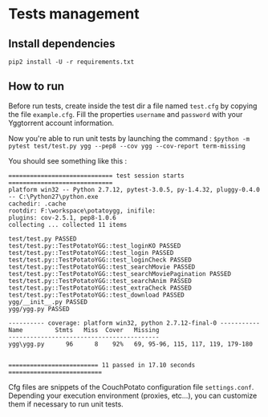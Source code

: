 # Tests management

## Install dependencies

```pip2 install -U -r requirements.txt```

## How to run

Before run tests, create inside the test dir a file named `test.cfg` by copying the file `example.cfg`. Fill the properties `username` and `password` with your Yggtorrent account information.

Now you're able to run unit tests by launching the command : ```$python -m pytest test/test.py ygg --pep8 --cov ygg --cov-report term-missing```

You should see something like this :
```console
============================= test session starts =============================
platform win32 -- Python 2.7.12, pytest-3.0.5, py-1.4.32, pluggy-0.4.0 -- C:\Python27\python.exe
cachedir: .cache
rootdir: F:\workspace\potatoygg, inifile:
plugins: cov-2.5.1, pep8-1.0.6
collecting ... collected 11 items

test/test.py PASSED
test/test.py::TestPotatoYGG::test_loginKO PASSED
test/test.py::TestPotatoYGG::test_login PASSED
test/test.py::TestPotatoYGG::test_loginCheck PASSED
test/test.py::TestPotatoYGG::test_searchMovie PASSED
test/test.py::TestPotatoYGG::test_searchMoviePagination PASSED
test/test.py::TestPotatoYGG::test_searchAnim PASSED
test/test.py::TestPotatoYGG::test_extraCheck PASSED
test/test.py::TestPotatoYGG::test_download PASSED
ygg/__init__.py PASSED
ygg/ygg.py PASSED

---------- coverage: platform win32, python 2.7.12-final-0 -----------
Name         Stmts   Miss  Cover   Missing
------------------------------------------
ygg\ygg.py      96      8    92%   69, 95-96, 115, 117, 119, 179-180


========================= 11 passed in 17.10 seconds ==========================
```

Cfg files are snippets of the CouchPotato configuration file `settings.conf`. Depending your execution environment (proxies, etc...), you can customize them if necessary to run unit tests.
